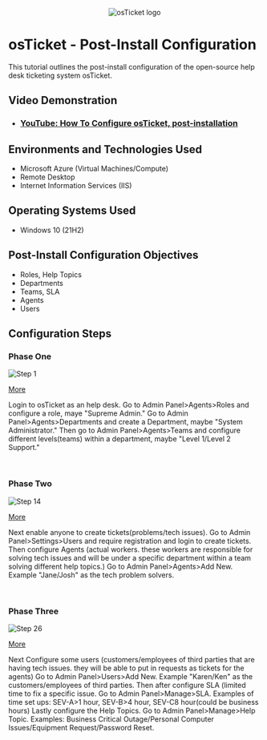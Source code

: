 <p align="center">
<img src="https://i.imgur.com/Clzj7Xs.png" alt="osTicket logo"/>
</p>

<h1>osTicket - Post-Install Configuration</h1>
This tutorial outlines the post-install configuration of the open-source help desk ticketing system osTicket.<br />


<h2>Video Demonstration</h2>

- ### [YouTube: How To Configure osTicket, post-installation](https://www.youtube.com)

<h2>Environments and Technologies Used</h2>

- Microsoft Azure (Virtual Machines/Compute)
- Remote Desktop
- Internet Information Services (IIS)

<h2>Operating Systems Used </h2>

- Windows 10</b> (21H2)

<h2>Post-Install Configuration Objectives</h2>

- Roles, Help Topics
- Departments
- Teams, SLA
- Agents
- Users

<h2>Configuration Steps</h2>

<p>
<h3>Phase One</h3>

  ![Step 1](https://github.com/PhillisEssel/post-install-config/assets/156061642/243ae024-939a-45a1-a53a-46d58c6512e7)
<p><a href="https://imgur.com/a/DF93hdk">More</a></p>
</p>
<p>
Login to osTicket as an help desk. Go to Admin Panel>Agents>Roles and configure a role, maye "Supreme Admin." Go to Admin Panel>Agents>Departments and create a Department, maybe "System Administrator." Then go to Admin Panel>Agents>Teams  and configure different levels(teams) within a department, maybe "Level 1/Level 2 Support."
</p>
<br />

<p>
<h3>Phase Two</h3>

  ![Step 14](https://github.com/PhillisEssel/post-install-config/assets/156061642/d61e0ae2-5222-4bce-9a15-497a37398c68)
  
<p><a href="https://imgur.com/a/aqwmlq3">More</a></p>
</p>
<p>
Next enable anyone to create tickets(problems/tech issues). Go to Admin Panel>Settings>Users and require registration and login to create tickets. Then configure Agents (actual workers. these workers are responsible for solving tech issues and will be under a specific department within a team solving different help topics.) Go to Admin Panel>Agents>Add New. Example "Jane/Josh" as the tech problem solvers.
</p>
<br />

<p>
<h3>Phase Three</h3>

  ![Step 26](https://github.com/PhillisEssel/post-install-config/assets/156061642/28377351-4ff2-44a7-b177-e8478957a0e0)

<p><a href="https://imgur.com/a/9R7wrCR">More</a></p>
</p>
<p>
Next Configure some users (customers/employees of third parties that are having tech issues. they will be able to put in requests as tickets for the agents) Go to Admin Panel>Users>Add New. Example "Karen/Ken" as the customers/employees of third parties. Then after configure SLA (limited time to fix a specific issue. Go to Admin Panel>Manage>SLA. Examples of time set ups: SEV-A>1 hour, SEV-B>4 hour, SEV-C8 hour(could be business hours) Lastly configure the Help Topics. Go to Admin Panel>Manage>Help Topic. Examples: Business Critical Outage/Personal Computer Issues/Equipment Request/Password Reset.
</p>
<br />
